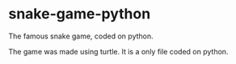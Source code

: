 # snake-game-python
The famous snake game, coded on python.

The game was made using turtle. It is a only file coded on python.
